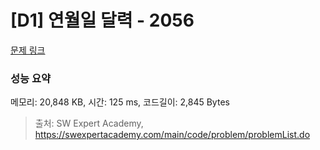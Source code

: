 # [D1] 연월일 달력 - 2056 

[문제 링크](https://swexpertacademy.com/main/code/problem/problemDetail.do?contestProbId=AV5QLkdKAz4DFAUq) 

### 성능 요약

메모리: 20,848 KB, 시간: 125 ms, 코드길이: 2,845 Bytes



> 출처: SW Expert Academy, https://swexpertacademy.com/main/code/problem/problemList.do